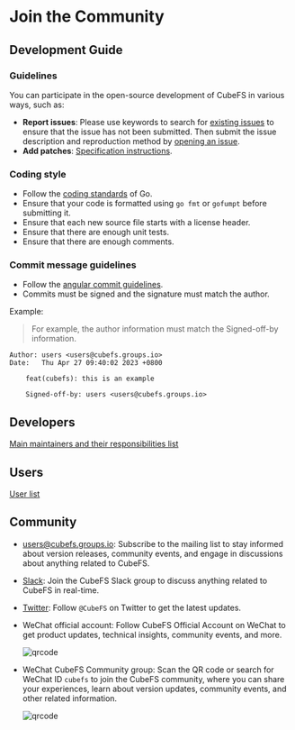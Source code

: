 # Join the Community

## Development Guide

### Guidelines
You can participate in the open-source development of CubeFS in various ways, such as:

- **Report issues**: Please use keywords to search for [existing issues](https://github.com/cubeFS/cubefs/search?q=&type=Issues&utf8=%E2%9C%93) to ensure that the issue has not been submitted. Then submit the issue description and reproduction method by [opening an issue](https://github.com/cubeFS/cubefs/issues).
- **Add patches**: [Specification instructions](https://github.com/cubefs/cubefs/blob/master/CONTRIBUTING.md).

### Coding style

- Follow the [coding standards](https://go.dev/doc/effective_go) of Go.
- Ensure that your code is formatted using `go fmt` or `gofumpt` before submitting it.
- Ensure that each new source file starts with a license header.
- Ensure that there are enough unit tests.
- Ensure that there are enough comments.

### Commit message guidelines

- Follow the [angular commit guidelines](https://github.com/angular/angular/blob/main/CONTRIBUTING.md#commit).
- Commits must be signed and the signature must match the author.

Example:

> For example, the author information must match the Signed-off-by information.

```shell
Author: users <users@cubefs.groups.io>
Date:   Thu Apr 27 09:40:02 2023 +0800

    feat(cubefs): this is an example
    
    Signed-off-by: users <users@cubefs.groups.io>
```

## Developers

[Main maintainers and their responsibilities list](https://github.com/cubefs/cubefs/blob/master/MAINTAINERS.md)

## Users

[User list](https://github.com/cubefs/cubefs/blob/master/ADOPTERS.md)

## Community

- [users@cubefs.groups.io](https://cubefs.groups.io/g/users): Subscribe to the mailing list to stay informed about version releases, community events, and engage in discussions about anything related to CubeFS.
- [Slack](https://join.slack.com/t/cubefs/shared_invite/zt-1ra17fe0i-hMqdQsm5o661aPR29LsNCg): Join the CubeFS Slack group to discuss anything related to CubeFS in real-time.
- [Twitter](https://twitter.com/cubefs): Follow `@CubeFS` on Twitter to get the latest updates.
- WeChat official account: Follow CubeFS Official Account on WeChat to get product updates, technical insights, community events, and more.

  ![qrcode](./pic/qrcode.png)
- WeChat CubeFS Community group: Scan the QR code or search for WeChat ID `cubefs` to join the CubeFS community, where you can share your experiences, learn about version updates, community events, and other related information.

  ![qrcode](./pic/20230324085341754.png)